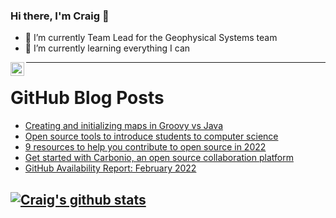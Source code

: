 ### Hi there, I'm Craig 👋

<!--
**CraigTeelFugro/CraigTeelFugro** is a ✨ _special_ ✨ repository because its `README.md` (this file) appears on your GitHub profile.

Here are some ideas to get you started:
-->

- 🔭 I’m currently Team Lead for the Geophysical Systems team
- 🌱 I’m currently learning everything I can

[<img align="left" alt="Craig Teel | LinkedIn" width="22px" src="https://cdn.jsdelivr.net/npm/simple-icons@v3/icons/linkedin.svg" />][linkedin]

---

# GitHub Blog Posts

<!-- BLOG-POST-LIST:START -->
- [Creating and initializing maps in Groovy vs Java](https://opensource.com/article/22/3/maps-groovy-vs-java)
- [Open source tools to introduce students to computer science](https://opensource.com/article/22/3/open-source-learn-computer-science)
- [9 resources to help you contribute to open source in 2022](https://opensource.com/article/22/3/contribute-open-source-2022)
- [Get started with Carbonio, an open source collaboration platform](https://opensource.com/article/22/3/open-source-collaboration-carbonio)
- [GitHub Availability Report: February 2022](https://github.blog/2022-03-02-github-availability-report-february-2022/)
<!-- BLOG-POST-LIST:END -->

## [![Craig's github stats](https://github-readme-stats.vercel.app/api?username=craigteelfugro)](https://github.com/anuraghazra/github-readme-stats)


[linkedin]: https://linkedin.com/in/craig-teel-b8786771
